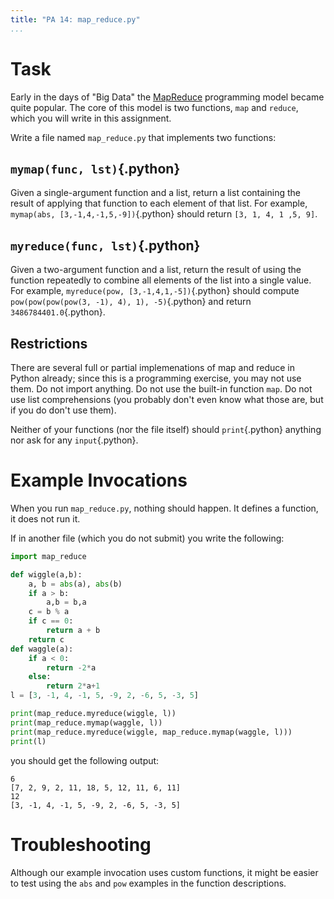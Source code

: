 ```yaml
---
title: "PA 14: map_reduce.py"
...
```


# Task

Early in the days of "Big Data" the [MapReduce](https://en.wikipedia.org/wiki/MapReduce) programming model became quite popular.
The core of this model is two functions, `map` and `reduce`, which you will write in this assignment.

Write a file named `map_reduce.py` that implements two functions:

## `mymap(func, lst)`{.python}

Given a single-argument function and a list, return a list containing the result of applying that function to each element of that list.
For example, `mymap(abs, [3,-1,4,-1,5,-9])`{.python} should return `[3, 1, 4, 1 ,5, 9]`.

## `myreduce(func, lst)`{.python}

Given a two-argument function and a list, return the result of using the function repeatedly to combine all elements of the list into a single value.
For example, `myreduce(pow, [3,-1,4,1,-5])`{.python} should compute `pow(pow(pow(pow(3, -1), 4), 1), -5)`{.python} and return `3486784401.0`{.python}.

## Restrictions

There are several full or partial implemenations of map and reduce in Python already; since this is a programming exercise, you may not use them.
Do not import anything.
Do not use the built-in function `map`.
Do not use list comprehensions (you probably don't even know what those are, but if you do don't use them).

Neither of your functions (nor the file itself) should `print`{.python} anything nor ask for any `input`{.python}.

# Example Invocations

When you run `map_reduce.py`, nothing should happen.
It defines a function, it does not run it.

If in another file (which you do not submit) you write the following:

````python
import map_reduce

def wiggle(a,b):
    a, b = abs(a), abs(b)
    if a > b:
        a,b = b,a
    c = b % a
    if c == 0:
        return a + b
    return c
def waggle(a):
    if a < 0:
        return -2*a
    else:
        return 2*a+1
l = [3, -1, 4, -1, 5, -9, 2, -6, 5, -3, 5]

print(map_reduce.myreduce(wiggle, l))
print(map_reduce.mymap(waggle, l))
print(map_reduce.myreduce(wiggle, map_reduce.mymap(waggle, l)))
print(l)
````

you should get the following output:

````
6
[7, 2, 9, 2, 11, 18, 5, 12, 11, 6, 11]
12
[3, -1, 4, -1, 5, -9, 2, -6, 5, -3, 5]
````

# Troubleshooting

Although our example invocation uses custom functions, it might be easier to test using the `abs` and `pow` examples in the function descriptions.

